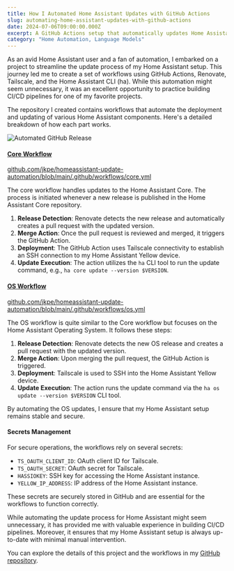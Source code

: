 ```yaml
---
title: How I Automated Home Assistant Updates with GitHub Actions
slug: automating-home-assistant-updates-with-github-actions
date: 2024-07-06T09:00:00.000Z
excerpt: A GitHub Actions setup that automatically updates Home Assistant Core and OS versions when new releases are available. Uses Renovate for version detection, Tailscale for secure remote access, and the Home Assistant CLI for executing updates.
category: "Home Automation, Language Models"
---
```


As an avid Home Assistant user and a fan of automation, I embarked on a project to streamline the update process of my Home Assistant setup. This journey led me to create a set of workflows using GitHub Actions, Renovate, Tailscale, and the Home Assistant CLI (ha). While this automation might seem unnecessary, it was an excellent opportunity to practice building CI/CD pipelines for one of my favorite projects.

The repository I created contains workflows that automate the deployment and updating of various Home Assistant components. Here's a detailed breakdown of how each part works.

![Automated GitHub Release](https://static.jackpearce.co.uk/images/posts/homeassistant-github-actions-updates.png)

#### [Core Workflow](https://github.com/jkpe/homeassistant-update-automation/blob/main/.github/workflows/core.yml)
[github.com/jkpe/homeassistant-update-automation/blob/main/.github/workflows/core.yml](https://github.com/jkpe/homeassistant-update-automation/blob/main/.github/workflows/core.yml)

The core workflow handles updates to the Home Assistant Core. The process is initiated whenever a new release is published in the Home Assistant Core repository.

1. **Release Detection**: Renovate detects the new release and automatically creates a pull request with the updated version.
2. **Merge Action**: Once the pull request is reviewed and merged, it triggers the GitHub Action.
3. **Deployment**: The GitHub Action uses Tailscale connectivity to establish an SSH connection to my Home Assistant Yellow device.
4. **Update Execution**: The action utilizes the `ha` CLI tool to run the update command, e.g., `ha core update --version $VERSION`.

#### [OS Workflow](https://github.com/jkpe/homeassistant-update-automation/blob/main/.github/workflows/os.yml)
[github.com/jkpe/homeassistant-update-automation/blob/main/.github/workflows/os.yml](https://github.com/jkpe/homeassistant-update-automation/blob/main/.github/workflows/os.yml)

The OS workflow is quite similar to the Core workflow but focuses on the Home Assistant Operating System. It follows these steps:

1. **Release Detection**: Renovate detects the new OS release and creates a pull request with the updated version.
2. **Merge Action**: Upon merging the pull request, the GitHub Action is triggered.
3. **Deployment**: Tailscale is used to SSH into the Home Assistant Yellow device.
4. **Update Execution**: The action runs the update command via the `ha os update --version $VERSION` CLI tool.

By automating the OS updates, I ensure that my Home Assistant setup remains stable and secure.

#### Secrets Management

For secure operations, the workflows rely on several secrets:

- `TS_OAUTH_CLIENT_ID`: OAuth client ID for Tailscale.
- `TS_OAUTH_SECRET`: OAuth secret for Tailscale.
- `HASSIOKEY`: SSH key for accessing the Home Assistant instance.
- `YELLOW_IP_ADDRESS`: IP address of the Home Assistant instance.

These secrets are securely stored in GitHub and are essential for the workflows to function correctly.

While automating the update process for Home Assistant might seem unnecessary, it has provided me with valuable experience in building CI/CD pipelines. Moreover, it ensures that my Home Assistant setup is always up-to-date with minimal manual intervention.

You can explore the details of this project and the workflows in my [GitHub repository](https://github.com/jkpe/homeassistant-update-automation).
